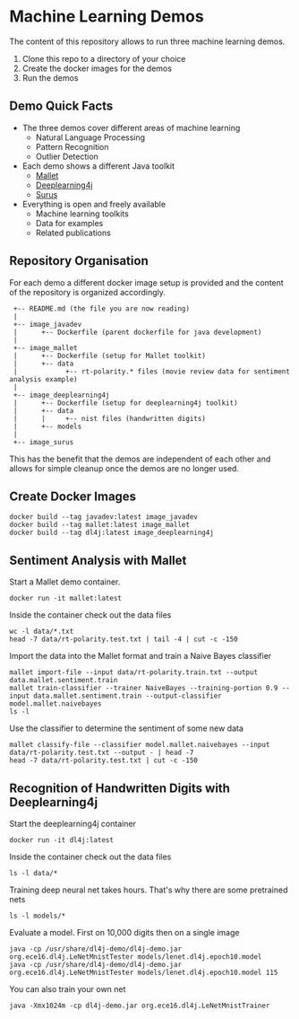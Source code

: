 # Machine Learning Demos
The content of this repository allows to run three machine learning demos. 

1. Clone this repo to a directory of your choice
2. Create the docker images for the demos
3. Run the demos

## Demo Quick Facts

- The three demos cover different areas of machine learning
  * Natural Language Processing
  * Pattern Recognition
  * Outlier Detection
- Each demo shows a different Java toolkit
  * [Mallet](http://mallet.cs.umass.edu/) 
  * [Deeplearning4j](https://deeplearning4j.org/) 
  * [Surus](https://github.com/Netflix/Surus)
- Everything is open and freely available
  * Machine learning toolkits
  * Data for examples
  * Related publications

## Repository Organisation

For each demo a different docker image setup is provided and the content of the repository is organized accordingly.

```
 +-- README.md (the file you are now reading)
 |
 +-- image_javadev
 |      +-- Dockerfile (parent dockerfile for java development)
 |
 +-- image_mallet
 |      +-- Dockerfile (setup for Mallet toolkit)
 |      +-- data
 |            +-- rt-polarity.* files (movie review data for sentiment analysis example)
 |
 +-- image_deeplearning4j
 |      +-- Dockerfile (setup for deeplearning4j toolkit)
 |      +-- data
 |      |     +-- nist files (handwritten digits)
 |      +-- models
 |
 +-- image_surus

```



This has the benefit that the demos are independent of each other and allows for simple cleanup once the demos are no longer used.


## Create Docker Images

```
docker build --tag javadev:latest image_javadev
docker build --tag mallet:latest image_mallet
docker build --tag dl4j:latest image_deeplearning4j
```

## Sentiment Analysis with Mallet

Start a Mallet demo container.
```
docker run -it mallet:latest
```

Inside the container check out the data files
```
wc -l data/*.txt
head -7 data/rt-polarity.test.txt | tail -4 | cut -c -150
```

Import the data into the Mallet format and train a Naive Bayes classifier
```
mallet import-file --input data/rt-polarity.train.txt --output data.mallet.sentiment.train
mallet train-classifier --trainer NaiveBayes --training-portion 0.9 --input data.mallet.sentiment.train --output-classifier model.mallet.naivebayes
ls -l
```

Use the classifier to determine the sentiment of some new data
```
mallet classify-file --classifier model.mallet.naivebayes --input data/rt-polarity.test.txt --output - | head -7
head -7 data/rt-polarity.test.txt | cut -c -150
```

## Recognition of Handwritten Digits with Deeplearning4j

Start the deeplearning4j container
```
docker run -it dl4j:latest
```

Inside the container check out the data files
```
ls -l data/*
```

Training deep neural net takes hours. That's why there are some pretrained nets
```
ls -l models/*
```

Evaluate a model. First on 10,000 digits then on a single image
```
java -cp /usr/share/dl4j-demo/dl4j-demo.jar org.ece16.dl4j.LeNetMnistTester models/lenet.dl4j.epoch10.model
java -cp /usr/share/dl4j-demo/dl4j-demo.jar org.ece16.dl4j.LeNetMnistTester models/lenet.dl4j.epoch10.model 115
```

You can also train your own net
```
java -Xmx1024m -cp dl4j-demo.jar org.ece16.dl4j.LeNetMnistTrainer
```
